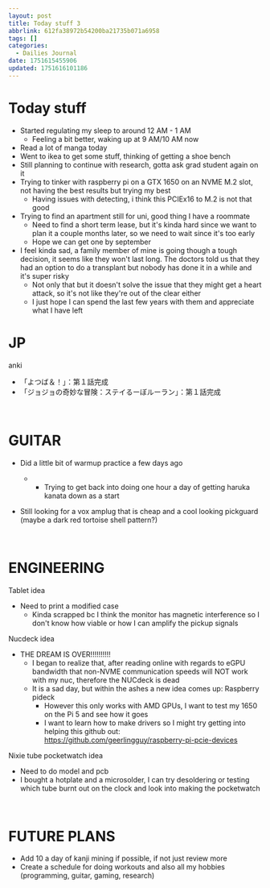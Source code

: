 ```yaml
---
layout: post
title: Today stuff 3
abbrlink: 612fa38972b54200ba21735b071a6958
tags: []
categories:
  - Dailies Journal
date: 1751615455906
updated: 1751616101186
---
```


# Today stuff

- Started regulating my sleep to around 12 AM - 1 AM
  - Feeling a bit better, waking up at 9 AM/10 AM now
- Read a lot of manga today
- Went to ikea to get some stuff, thinking of getting a shoe bench
- Still planning to continue with research, gotta ask grad student again on it
- Trying to tinker with raspberry pi on a GTX 1650 on an NVME M.2 slot, not having the best results but trying my best
  - Having issues with detecting, i think this PCIEx16 to M.2 is not that good
- Trying to find an apartment still for uni, good thing I have a roommate
  - Need to find a short term lease, but it's kinda hard since we want to plan it a couple months later, so we need to wait since it's too early
  - Hope we can get one by september
- I feel kinda sad, a family member of mine is going though a tough decision, it seems like they won't last long. The doctors told us that they had an option to do a transplant but nobody has done it in a while and it's super risky
  - Not only that but it doesn't solve the issue that they might get a heart attack, so it's not like they're out of the clear either
  - I just hope I can spend the last few years with them and appreciate what I have left

# JP

anki

- 「よつば＆！」：第１話完成
- 「ジョジョの奇妙な冒険：ステイるーぼルーラン」：第１話完成

 

# GUITAR

- Did a little bit of warmup practice a few days ago

  - - Trying to get back into doing one hour a day of getting haruka kanata down as a start
- Still looking for a vox amplug that is cheap and a cool looking pickguard (maybe a dark red tortoise shell pattern?)

 

# ENGINEERING

Tablet idea

- Need to print a modified case
  - Kinda scrapped bc I think the monitor has magnetic interference so I don't know how viable or how I can amplify the pickup signals

Nucdeck idea

- THE DREAM IS OVER!!!!!!!!!!
  - I began to realize that, after reading online with regards to eGPU bandwidth that non-NVME communication speeds will NOT work with my nuc, therefore the NUCdeck is dead
  - It is a sad day, but within the ashes a new idea comes up: Raspberry pideck
    - However this only works with AMD GPUs, I want to test my 1650 on the Pi 5 and see how it goes
    - I want to learn how to make drivers so I might try getting into helping this github out: <https://github.com/geerlingguy/raspberry-pi-pcie-devices>

Nixie tube pocketwatch idea

- Need to do model and pcb
- I bought a hotplate and a microsolder, I can try desoldering or testing which tube burnt out on the clock and look into making the pocketwatch

 

# FUTURE PLANS

- Add 10 a day of kanji mining if possible, if not just review more
- Create a schedule for doing workouts and also all my hobbies (programming, guitar, gaming, research)
